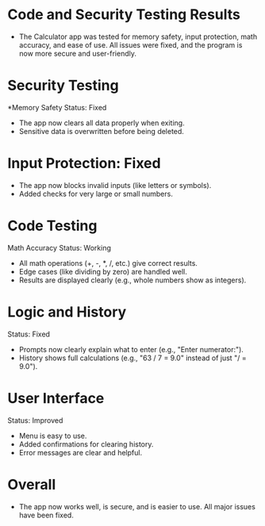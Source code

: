 # Code and Security Testing Results

- The Calculator app was tested for memory safety, input protection, math accuracy, and ease of use. All issues were fixed, and the program is now more secure and user-friendly.

# Security Testing
*Memory Safety
Status: Fixed

- The app now clears all data properly when exiting.
- Sensitive data is overwritten before being deleted.
  

# Input Protection: Fixed

- The app now blocks invalid inputs (like letters or symbols).
- Added checks for very large or small numbers.

# Code Testing
Math Accuracy
Status: Working

- All math operations (+, -, *, /, etc.) give correct results.
- Edge cases (like dividing by zero) are handled well.
- Results are displayed clearly (e.g., whole numbers show as integers).

# Logic and History
Status: Fixed

- Prompts now clearly explain what to enter (e.g., "Enter numerator:").
- History shows full calculations (e.g., "63 / 7 = 9.0" instead of just "/ = 9.0").

# User Interface
Status: Improved

- Menu is easy to use.
- Added confirmations for clearing history.
- Error messages are clear and helpful.

# Overall
- The app now works well, is secure, and is easier to use. All major issues have been fixed.
